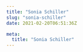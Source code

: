 ```yaml
---
title: "Sonia Schiller"
slug: "sonia-schiller"
date: 2021-02-20T06:51:36Z

meta:
  title: "Sonia Schiller"
---
```


